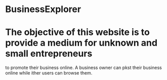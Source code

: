 # BusinessExplorer
# The objective of this website is to provide a medium for unknown and small entrepreneurs 
to promote their business online. A business owner can pkst their business online while ither users can browse them. 
